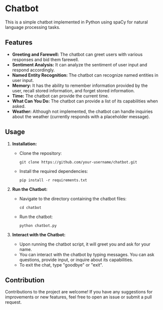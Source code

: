 # Chatbot

This is a simple chatbot implemented in Python using spaCy for natural language processing tasks.

## Features

- **Greeting and Farewell:** The chatbot can greet users with various responses and bid them farewell.
- **Sentiment Analysis:** It can analyze the sentiment of user input and respond accordingly.
- **Named Entity Recognition:** The chatbot can recognize named entities in user input.
- **Memory:** It has the ability to remember information provided by the user, recall stored information, and forget stored information.
- **Time:** The chatbot can provide the current time.
- **What Can You Do:** The chatbot can provide a list of its capabilities when asked.
- **Weather:** Although not implemented, the chatbot can handle inquiries about the weather (currently responds with a placeholder message).

## Usage

1. **Installation:**

   - Clone the repository:

     ```
     git clone https://github.com/your-username/chatbot.git
     ```

   - Install the required dependencies:

     ```
     pip install -r requirements.txt
     ```

2. **Run the Chatbot:**

   - Navigate to the directory containing the chatbot files:

     ```
     cd chatbot
     ```

   - Run the chatbot:

     ```
     python chatbot.py
     ```

3. **Interact with the Chatbot:**

   - Upon running the chatbot script, it will greet you and ask for your name.
   - You can interact with the chatbot by typing messages. You can ask questions, provide input, or inquire about its capabilities.
   - To exit the chat, type "goodbye" or "exit".

## Contribution

Contributions to the project are welcome! If you have any suggestions for improvements or new features, feel free to open an issue or submit a pull request.
